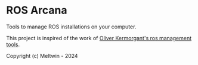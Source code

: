 # ROS Arcana

Tools to manage ROS installations on your computer.

This project is inspired of the work of [Oliver Kermorgant's ros management tools](https://github.com/oKermorgant/ros_management_tools).

Copyright (c) Meltwin - 2024 